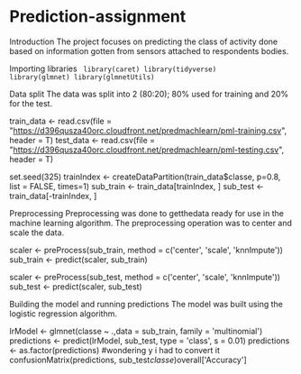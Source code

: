 # Prediction-assignment

Introduction
The project focuses on predicting the class of activity done based on information gotten from sensors attached to respondents bodies.

Importing libraries 
<code>
library(caret)
library(tidyverse)
library(glmnet)
library(glmnetUtils)
 </code>
 
 
 Data split 
 The data was split into 2 (80:20); 80% used for training and 20% for the test. 
 
 train_data <- read.csv(file = "https://d396qusza40orc.cloudfront.net/predmachlearn/pml-training.csv", header = T)
test_data <- read.csv(file = "https://d396qusza40orc.cloudfront.net/predmachlearn/pml-testing.csv", header = T)


set.seed(325)
trainIndex <- createDataPartition(train_data$classe, p=0.8, list = FALSE, times=1)
sub_train <- train_data[trainIndex, ]
sub_test <- train_data[-trainIndex, ]


Preprocessing
Preprocessing was done to getthedata ready for use in the machine learning algorithm. The preprocessing operation was to center and scale the data.

scaler <- preProcess(sub_train, method = c('center', 'scale', 'knnImpute'))
sub_train <- predict(scaler, sub_train)

scaler <- preProcess(sub_test, method = c('center', 'scale', 'knnImpute'))
sub_test <- predict(scaler, sub_test)


Building the model and running predictions
The model was built using the logistic regression algorithm.

lrModel <- glmnet(classe ~ .,data = sub_train, family = 'multinomial')
predictions <- predict(lrModel, sub_test, type = 'class', s = 0.01)
predictions <- as.factor(predictions)  #wondering y i had to convert it
confusionMatrix(predictions, sub_test$classe)$overall['Accuracy']




